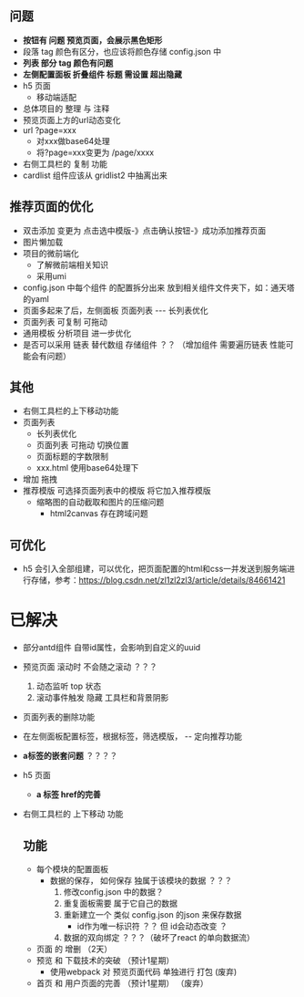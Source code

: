## 问题
- **按钮有 问题  预览页面，会展示黑色矩形**
- 段落 tag 颜色有区分，也应该将颜色存储 config.json 中
- **列表 部分 tag 颜色有问题**
- **左侧配置面板 折叠组件 标题 需设置 超出隐藏**
- h5 页面 
    - 移动端适配
- 总体项目的 整理 与 注释
- 预览页面上方的url动态变化
- url ?page=xxx 
    - 对xxx做base64处理
    - 将?page=xxx变更为 /page/xxxx
- 右侧工具栏的 复制 功能
- cardlist 组件应该从 gridlist2 中抽离出来
## 推荐页面的优化
- 双击添加 变更为 点击选中模版-》点击确认按钮-》成功添加推荐页面
- 图片懒加载
- 项目的微前端化
    - 了解微前端相关知识
    - 采用umi
- config.json 中每个组件 的配置拆分出来 放到相关组件文件夹下，如：通天塔的yaml
- 页面多起来了后，左侧面板 页面列表 --- 长列表优化
- 页面列表 可复制 可拖动
- 通用模板  分析项目 进一步优化
- 是否可以采用 链表 替代数组 存储组件 ？？ （增加组件 需要遍历链表 性能可能会有问题）

## 其他
- 右侧工具栏的上下移动功能
- 页面列表
    - 长列表优化
    - 页面列表 可拖动 切换位置
    - 页面标题的字数限制
    - xxx.html 使用base64处理下
- 增加 拖拽
- 推荐模版 可选择页面列表中的模版 将它加入推荐模版
    - 缩略图的自动截取和图片的压缩问题
        - html2canvas 存在跨域问题

## 可优化
- h5 会引入全部组建，可以优化，把页面配置的html和css一并发送到服务端进行存储，参考：https://blog.csdn.net/zl1zl2zl3/article/details/84661421


# 已解决
- 部分antd组件 自带id属性，会影响到自定义的uuid
- 预览页面 滚动时 不会随之滚动 ？？？
    1. 动态监听 top 状态
    2. 滚动事件触发 隐藏 工具栏和背景阴影
- 页面列表的删除功能
- 在左侧面板配置标签，根据标签，筛选模版，   -- 定向推荐功能
- **a标签的嵌套问题** ？？？？
- h5 页面 
    - **a 标签 href的完善**
- 右侧工具栏的 上下移动 功能

    ## 功能
    - 每个模块的配置面板
        - 数据的保存， 如何保存 独属于该模块的数据 ？？？ 
            1. 修改config.json 中的数据？
            2. 重复面板需要 属于它自己的数据
            3. 重新建立一个 类似 config.json 的json 来保存数据
                - id作为唯一标识符 ？？ 但 id会动态改变 ？
            4. 数据的双向绑定 ？？？（破坏了react 的单向数据流）
    - 页面 的 增删 （2天）
    - 预览 和 下载技术的突破 （预计1星期）
        - 使用webpack 对 预览页面代码 单独进行 打包  (废弃)
    - 首页 和 用户页面的完善 （预计1星期）  （废弃）